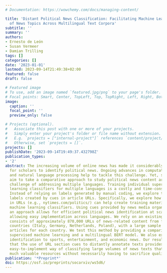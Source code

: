 ```yaml
---
# Documentation: https://wowchemy.com/docs/managing-content/

title: 'Distant Political News Classification: Facilitating Machine Learning Identification
  of News Topics Across Multilingual Text Corpora'
subtitle: ''
summary: ''
authors:
- Ernesto de León
- Susan Vermeer
- Damian Trilling
tags: []
categories: []
date: '2023-01-01'
lastmod: 2023-09-14T21:49:38+02:00
featured: false
draft: false

# Featured image
# To use, add an image named `featured.jpg/png` to your page's folder.
# Focal points: Smart, Center, TopLeft, Top, TopRight, Left, Right, BottomLeft, Bottom, BottomRight.
image:
  caption: ''
  focal_point: ''
  preview_only: false

# Projects (optional).
#   Associate this post with one or more of your projects.
#   Simply enter your project's folder or file name without extension.
#   E.g. `projects = ["internal-project"]` references `content/project/deep-learning/index.md`.
#   Otherwise, set `projects = []`.
projects: []
publishDate: '2023-09-14T19:49:37.432798Z'
publication_types:
- '2'
abstract: The increasing volume of online news has made it considerably more difficult
  for scholars to identify political news. Ongoing advances in computational methods
  and natural language processing help to tackle this challenge. Yet, scholars who
  aim to take a comparative approach to study political news content are facing the
  challenge of addressing multiple languages. Training individual supervised machine
  learning classifiers for multiple languages is a costly and time-consuming process.
  Instead of relying on labels generated by manual coding, we explore the use of `distant'
  labels created by cues in article URLs. Specifically, we explore how sections reflected
  in URLs (e.g., nytimes.com/politics/) can help create training material for supervised
  machine learning classifiers. Using cues provided by news media organizations, such
  an approach allows for efficient political news identification at scale, while also
  allowing easy implementation across languages. We rely on an existing data set that
  consists of approximately 870,000 URLs of news-related content from four different
  countries (Italy, Germany, Netherlands, Poland), with a large sample of hand-labelled
  articles for each country. We test this method by providing a comparison to 'classical'
  supervised machine learning and a multilingual BERT model. We also expand topic
  identification to sports, entertainment, and economic news. Our results suggest
  that the use of URL section cues to distantly annotate texts provides a cheap and
  easy-to-implement way of classifying large volumes of news texts that can save researchers
  much valuable resources without necessarily having to sacrifice quality.
publication: '*Preprint*'
doi: https://osf.io/preprints/socarxiv/ws5d6/
---
```

